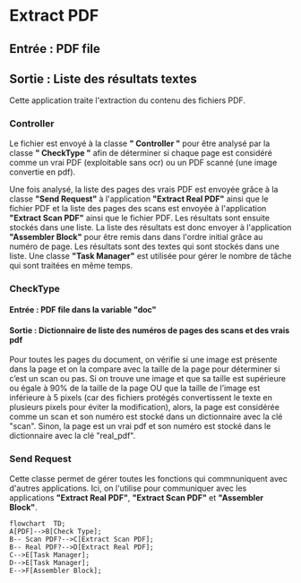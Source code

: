 # Extract PDF

## Entrée :  PDF file 

## Sortie : Liste des résultats textes

Cette application traite l'extraction du contenu des fichiers PDF. 

### Controller 

Le fichier est envoyé à la classe **" Controller "** pour être analysé par la classe **" CheckType "** afin de déterminer si chaque page est considéré comme un vrai PDF (exploitable sans ocr) ou un PDF scanné (une image convertie en pdf). 

Une fois analysé, la liste des pages des vrais PDF est envoyée grâce à la classe **"Send Request"** à l'application **"Extract Real PDF"** ainsi que le fichier PDF et la liste des pages des scans est envoyée à l'application **"Extract Scan PDF"** ainsi que le fichier PDF. Les résultats sont ensuite stockés dans une liste. La liste des résultats est donc envoyer à l'application **"Assembler Block"** pour être remis dans dans l'ordre initial grâce au numéro de page. Les résultats sont des textes qui sont stockés dans une liste. Une classe **"Task Manager"** est utilisée pour gérer le nombre de tâche qui sont traitées en même temps.


### CheckType
#### Entrée : PDF file dans la variable "doc"
#### Sortie : Dictionnaire de liste des numéros de pages des scans et des vrais pdf

Pour toutes les pages du document, on vérifie si une image est présente dans la page et on la compare avec la taille de la page pour déterminer si c’est un scan ou pas. Si on trouve une image et que sa taille est supérieure ou égale à 90% de la taille de la page OU que la taille de l’image est inférieure à 5 pixels (car des fichiers protégés convertissent le texte en plusieurs pixels pour éviter la modification), alors, la page est considérée comme un scan et son numéro est stocké dans un dictionnaire avec la clé "scan". Sinon, la page est un vrai pdf et son numéro est stocké dans le dictionnaire avec la clé "real_pdf".


### Send Request

Cette classe permet de gérer toutes les fonctions qui commnuniquent avec d'autres applications. Ici, on l'utilise pour communiquer avec les applications **"Extract Real PDF"**, **"Extract Scan PDF"**  et **"Assembler Block"**.

```mermaid
flowchart  TD;
A[PDF]-->B[Check Type];
B-- Scan PDF?-->C[Extract Scan PDF];
B-- Real PDF?-->D[Extract Real PDF];
C-->E[Task Manager];
D-->E[Task Manager];
E-->F[Assembler Block];
```


